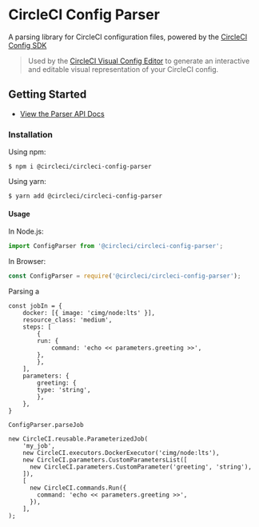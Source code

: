 # CircleCI Config Parser

A parsing library for CircleCI configuration files, powered by the
[CircleCI Config SDK](https://github.com/CircleCI-Public/circleci-config-sdk-ts)

> Used by the
> [CircleCI Visual Config Editor](https://github.com/CircleCI-Public/visual-config-editor)
> to generate an interactive and editable visual representation of your CircleCI
> config.

## Getting Started

- [View the Parser API Docs](#)

### Installation

Using npm:

```shell
$ npm i @circleci/circleci-config-parser
```

Using yarn:

```shell
$ yarn add @circleci/circleci-config-parser
```

#### Usage

In Node.js:

```typescript
import ConfigParser from '@circleci/circleci-config-parser';
```

In Browser:

```javascript
const ConfigParser = require('@circleci/circleci-config-parser');
```

Parsing a 

```
const jobIn = {
    docker: [{ image: 'cimg/node:lts' }],
    resource_class: 'medium',
    steps: [
        {
        run: {
            command: 'echo << parameters.greeting >>',
        },
        },
    ],
    parameters: {
        greeting: {
        type: 'string',
        },
    },
}

ConfigParser.parseJob

new CircleCI.reusable.ParameterizedJob(
    'my_job',
    new CircleCI.executors.DockerExecutor('cimg/node:lts'),
    new CircleCI.parameters.CustomParametersList([
      new CircleCI.parameters.CustomParameter('greeting', 'string'),
    ]),
    [
      new CircleCI.commands.Run({
        command: 'echo << parameters.greeting >>',
      }),
    ],
);




```